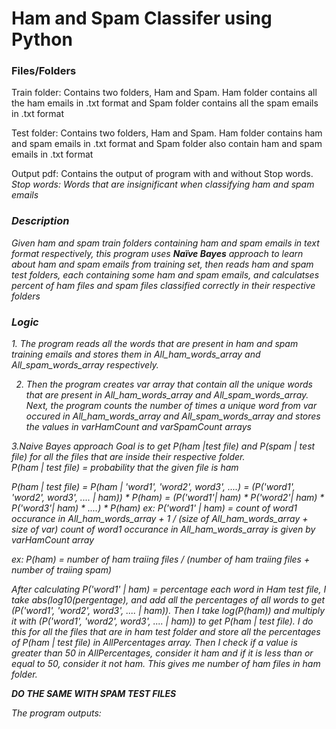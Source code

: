 <h1>Ham and Spam Classifer using Python</h1>

<h3>Files/Folders</h3>
Train folder: Contains two folders, Ham and Spam. Ham folder contains all the ham emails in .txt format and Spam folder contains all the spam emails in .txt format

Test folder: Contains two folders, Ham and Spam. Ham folder contains ham and spam emails in .txt format and Spam folder also contain ham and spam emails in .txt format

Output pdf: Contains the output of program with and without Stop words.<br>
  <em>Stop words: Words that are insignificant when classifying ham and spam emails<em>
  
 
<h3>Description</h3> 
Given ham and spam train folders containing ham and spam emails in text format respectively, this program uses <strong>Naïve Bayes</strong> approach to learn about ham and spam emails from training set, then reads ham and spam test folders, each containing some ham and spam emails, and calculatses percent of ham files and spam files classified correctly 
in their respective folders

<h3>Logic</h3>
1. The program reads all the words that are present in ham and spam training emails and stores them in All_ham_words_array and All_spam_words_array respectively.

2. Then the program creates var array that contain all the unique words that are present in All_ham_words_array and All_spam_words_array. Next, the program counts the number of times a unique word from var occured in All_ham_words_array and All_spam_words_array and stores the values in varHamCount and varSpamCount arrays

3.Naive Bayes approach
Goal is to get P(ham |test file) and P(spam | test file) for all the files that are inside their respective folder.<br> <em>P(ham | test file) = probability that the given file is ham</em><br>

P(ham | test file) = P(ham | 'word1', 'word2', word3', ....) 
                   = (P('word1', 'word2', word3', .... | ham)) * P(ham)
                   = (P('word1'| ham) * P('word2'| ham) * P('word3'| ham) * ....) * P(ham)
ex: P('word1' | ham) = count of word1 occurance in All_ham_words_array + 1 / (size of All_ham_words_array + size of var)
<em>count of word1 occurance in All_ham_words_array is given by varHamCount array</em>

ex: P(ham) = number of ham traiing files / (number of ham traiing files + number of traiing spam)

After calculating P('word1' | ham) = percentage each word in Ham test file, I take abs(log10(pergentage), and add all the percentages of all words to get (P('word1', 'word2', word3', .... | ham)). Then I take log(P(ham)) and multiply it with (P('word1', 'word2', word3', .... | ham)) to get P(ham | test file). I do this for all the files that are in ham test folder and store all the percentages of P(ham | test file) in AllPercentages array. 
Then I check if a value is greater than 50 in AllPercentages, consider it ham and if it is less than or equal to 50, consider it not ham. This gives me number of ham files in ham folder. 

<strong>DO THE SAME WITH SPAM TEST FILES</strong>

The program outputs:


